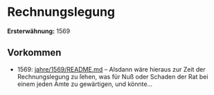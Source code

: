 # Rechnungslegung

**Ersterwähnung:** 1569

## Vorkommen
- 1569: [jahre/1569/README.md](../jahre/1569/README.md) – Alsdann wäre hieraus zur Zeit der
Rechnungslegung zu ſehen, was für Nuß oder Schaden
der Rat bei einem jeden Amte zu gewärtigen, und könnte...
